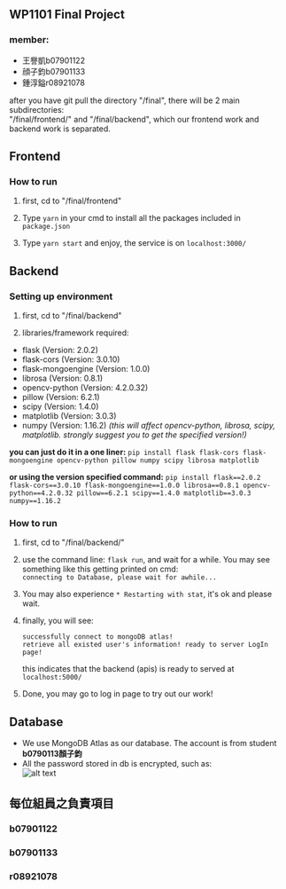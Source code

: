 ## WP1101 Final Project

### member:
- 王譽凱b07901122
- 顔子鈞b07901133
- 鍾淳鎰r08921078


after you have git pull the directory "/final", there will be 2 main subdirectories:  
"/final/frontend/" and "/final/backend", which our frontend work and backend work is separated.

## Frontend

### How to run
1. first, cd to "/final/frontend"

2. Type ```yarn``` in your cmd to install all the packages included in ```package.json```

3. Type ```yarn start``` and enjoy, the service is on ```localhost:3000/```

## Backend

### Setting up environment

1. first, cd to "/final/backend"

2. libraries/framework required:
- flask (Version: 2.0.2)
- flask-cors (Version: 3.0.10)
- flask-mongoengine (Version: 1.0.0)
- librosa (Version: 0.8.1)
- opencv-python (Version: 4.2.0.32)
- pillow (Version: 6.2.1)
- scipy (Version: 1.4.0)
- matplotlib (Version: 3.0.3)
- numpy (Version: 1.16.2) *(this will affect opencv-python, librosa, scipy, matplotlib. strongly suggest you to get the specified version!)*  
  
**you can just do it in a one liner:**
```pip install flask flask-cors flask-mongoengine opencv-python pillow numpy scipy librosa matplotlib```  
  
**or using the version specified command:**
```pip install flask==2.0.2 flask-cors==3.0.10 flask-mongoengine==1.0.0 librosa==0.8.1 opencv-python==4.2.0.32 pillow==6.2.1 scipy==1.4.0 matplotlib==3.0.3 numpy==1.16.2```

### How to run 

1. first, cd to "/final/backend/"

2. use the command line: ```flask run```, and wait for a while. You may see something like this getting printed on cmd:  
   ```connecting to Database, please wait for awhile...```

3. You may also experience ```* Restarting with stat```, it's ok and please wait.

4. finally, you will see:  
    ```
    successfully connect to mongoDB atlas!  
    retrieve all existed user's information! ready to server LogIn page!
    ```
    this indicates that the backend (apis) is ready to served at ```localhost:5000/```

5. Done, you may go to log in page to try out our work!

## Database

- We use MongoDB Atlas as our database. The account is from student **b0790113顏子鈞**
- All the password stored in db is encrypted, such as:  
![alt text](./mongodb.JPG?raw=true)


## 每位組員之負責項目
### b07901122


### b07901133


### r08921078
